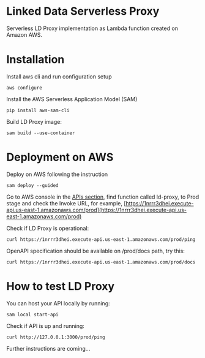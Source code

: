 # Linked Data Serverless Proxy
Serverless LD Proxy implementation as Lambda function created on Amazon AWS.

# Installation
Install aws cli and run configuration setup

```aws configure```

Install the AWS Serverless Application Model (SAM)

```pip install aws-sam-cli```

Build LD Proxy image:

```sam build --use-container```

# Deployment on AWS 

Deploy on AWS following the instruction 

```sam deploy --guided```

Go to AWS console in the [APIs section](https://console.aws.amazon.com/apigateway/main/apis?region=us-east-1), find function called ld-proxy, to Prod stage and check the Invoke URL, for example, [https://1nrrr3dhei.execute-api.us-east-1.amazonaws.com/prod](https://1nrrr3dhei.execute-api.us-east-1.amazonaws.com/prod)

Check if LD Proxy is operational:

```curl https://1nrrr3dhei.execute-api.us-east-1.amazonaws.com/prod/ping```

OpenAPI specification should be available on /prod/docs path, try this:

```curl https://1nrrr3dhei.execute-api.us-east-1.amazonaws.com/prod/docs```

# How to test LD Proxy

You can host your API locally by running: 

```sam local start-api```

Check if API is up and running:

```curl http://127.0.0.1:3000/prod/ping```


Further instructions are coming...
